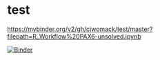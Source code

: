 # test

https://mybinder.org/v2/gh/cjwomack/test/master?filepath=R_Workflow%20PAX6-unsolved.ipynb

[![Binder](https://mybinder.org/badge_logo.svg)](https://mybinder.org/v2/gh/cjwomack/test/master?filepath=R_Workflow%20PAX6-unsolved.ipynb)
